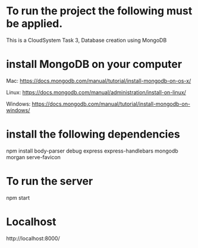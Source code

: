 # To run the project the following must be applied.

This is a CloudSystem Task 3,
Database creation using MongoDB

# install MongoDB on your computer

Mac:
https://docs.mongodb.com/manual/tutorial/install-mongodb-on-os-x/

Linux:
https://docs.mongodb.com/manual/administration/install-on-linux/

Windows:
https://docs.mongodb.com/manual/tutorial/install-mongodb-on-windows/

# install the following dependencies

npm install body-parser debug express express-handlebars mongodb morgan serve-favicon

# To run the server

npm start

# Localhost

http://localhost:8000/
